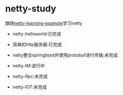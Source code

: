 # netty-study
跟随[netty-learning-example](https://github.com/sanshengshui/netty-learning-example)学习netty

* netty-helloworld:已完成

* 简单的http服务器:已完成

* netty整合springboot并使用protobuf进行传输:未完成

* netty-IM:进行中

* netty-Rpc:未完成

* netty-IOT:未完成
